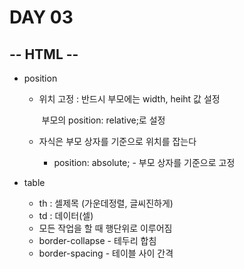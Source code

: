 # DAY 03

## -- HTML --

- position

  - 위치 고정 : 반드시 부모에는 width, heiht 값 설정

    ​                   부모의 position: relative;로 설정

  - 자식은 부모 상자를 기준으로 위치를 잡는다

    - position: absolute; - 부모 상자를 기준으로 고정 



- table
  - th : 셀제목 (가운데정렬, 글씨진하게)
  - td : 데이터(셀)
  - 모든 작업을 할 때 행단위로 이루어짐
  - border-collapse - 테두리 합침
  - border-spacing - 테이블 사이 간격